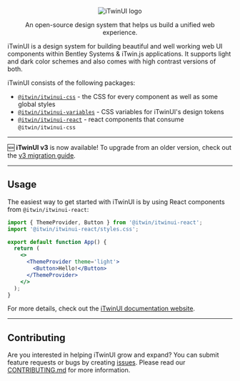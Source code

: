 <p align="center">
  <picture>
    <source
      media='(prefers-color-scheme: dark)'
      srcset='https://itwin.github.io/iTwinUI/logo-dark.svg'
    />
    <img
      src='https://itwin.github.io/iTwinUI/logo.svg'
      alt='iTwinUI logo'
    />
  </picture>
</p>

<p align="center">An open-source design system that helps us build a unified web experience.</p>

iTwinUI is a design system for building beautiful and well working web UI components within Bentley Systems & iTwin.js applications. It supports light and dark color schemes and also comes with high contrast versions of both.

iTwinUI consists of the following packages:

- [`@itwin/itwinui-css`](https://github.com/iTwin/iTwinUI/blob/main/packages/itwinui-css/README.md) - the CSS for every component as well as some global styles
- [`@itwin/itwinui-variables`](https://github.com/iTwin/iTwinUI/blob/main/packages/itwinui-variables/README.md) - CSS variables for iTwinUI's design tokens
- [`@itwin/itwinui-react`](https://github.com/iTwin/iTwinUI/blob/main/packages/itwinui-react/README.md) - react components that consume `@itwin/itwinui-css`

---

🆕 **iTwinUI v3** is now available! To upgrade from an older version, check out the [v3 migration guide](https://github.com/iTwin/iTwinUI/wiki/iTwinUI-react-v3-migration-guide).

---

## Usage

The easiest way to get started with iTwinUI is by using React components from `@itwin/itwinui-react`:

```jsx
import { ThemeProvider, Button } from '@itwin/itwinui-react';
import '@itwin/itwinui-react/styles.css';

export default function App() {
  return (
    <>
      <ThemeProvider theme='light'>
        <Button>Hello!</Button>
      </ThemeProvider>
    </>
  );
}
```

For more details, check out the [iTwinUI documentation website](https://itwinui.bentley.com).

---

## Contributing

Are you interested in helping iTwinUI grow and expand? You can submit feature requests or bugs by creating [issues](https://github.com/iTwin/iTwinUI/issues).
Please read our [CONTRIBUTING.md](https://github.com/iTwin/iTwinUI/blob/main/CONTRIBUTING.md) for more information.
